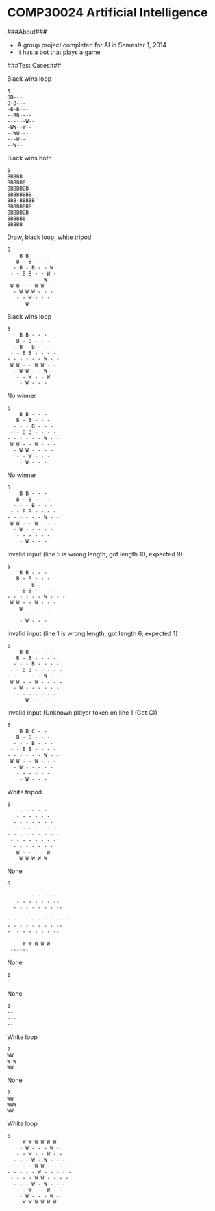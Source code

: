 COMP30024 Artificial Intelligence
==============

###About###
 - A group project completed for AI in Semester 1, 2014
 - It has a bot that plays a game

###Test Cases###


Black wins loop
```
5
BB---
B-B---
-B-B---
--BB----
------W--
-WW--W--
--WW---
---W--
--W--
```

Black wins both
```
5
BBBBB
BBBBBB
BBBBBBB
BBBBBBBB
BBB-BBBBB
BBBBBBBB
BBBBBBB
BBBBBB
BBBBB
```

Draw, black loop, white tripod
```
5
    B B - - - 
   B - B - - - 
  - B - B - - W 
 - - B B - - W - 
- - - - - - W - - 
 W W - - W W - - 
  - W W W - - - 
   - - W - - - 
    - W - - - 
```

Black wins loop
```
5
    B B - - - 
   B - B - - - 
  - B - B - - - 
 - - B B - - - - 
- - - - - - W - - 
 W W - - W W - - 
  - W W - - W - 
   - - W - - W 
    - W - - - 

```

No winner
```
5
    B B - - - 
   B - B - - - 
  - - - B - - - 
 - - B B - - - - 
- - - - - - W - - 
 W W - - W - - - 
  - W W - - - - 
   - - W - - - 
    - W - - - 

```

No winner
```
5
    B B - - - 
   B - B - - - 
  - - - B - - - 
 - - B B - - - - 
- - - - - - W - - 
 W W - - W - - - 
  - W - - - - - 
   - - - - - - 
    - W - - - 

```

Invalid input (line 5 is wrong length, got length 10, expected 9)
```
5
    B B - - - 
   B - B - - - 
  - - - B - - - 
 - - B B - - - - 
- - - - - - W - - -
 W W - - W - - - 
  - W - - - - - 
   - - - - - - 
    - W - - - 
```

Invalid input (line 1 is wrong length, got length 6, expected 1)
```
5
    B B - - - -
   B - B - - - -
  - - - B - - - -
 - - B B - - - - -
- - - - - - W - - -
 W W - - W - - - -
  - W - - - - - -
   - - - - - - -
    - W - - - -
```

Invalid input (Unknown player token on line 1 (Got C))
```
5
    B B C - - 
   B - B - - - 
  - - - B - - - 
 - - B B - - - - 
- - - - - - W - - 
 W W - - W - - - 
  - W - - - - - 
   - - - - - - 
    - W - - - 
```

White tripod
```
5
    - - - - - 
   - - - - - - 
  - - - - - - - 
 - - - - - - - - 
- - - - - - - - - 
 - - - - - - - - 
  - - - - - - - 
   W - - - - W
    W W W W W
```

None
```
6
------
    - - - - - --
   - - - - - - --
  - - - - - - - --
 - - - - - - - - --
- - - - - - - - -- -
- - - - - - - - -- 
-  - - - - - - -- 
-   - - - - - --
 -   W W W W W-
 ------
```

None
```
1
-
```

None
```
2
--
---
--
```

White loop
```
2
WW
W-W
WW
```

None
```
2
WW
WWW
WW
```

White loop
```
6
     W W W W W W
    - W - - - W -
   - - W - - W - -
  - - - W - W - - -
 - - - - W W - - - -
- - - - - W - - - - -
 - - - - W W - - - -
  - - - W - W - - -
   - - W - - W - -
    - W - - - W -
     W W W W W W
```
